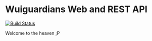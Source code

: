 # Wuiguardians Web and REST API

[![Build Status](https://travis-ci.org/wuicorp/wuiguardians.png)](https://travis-ci.org/wuicorp/wuiguardians)

Welcome to the heaven ;P
